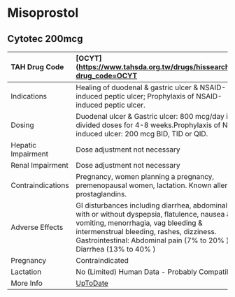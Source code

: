 # Misoprostol

## Cytotec 200mcg

| TAH Drug Code      | [OCYT](https://www.tahsda.org.tw/drugs/hissearch.php?drug_code=OCYT                                                                                                                                                                                        |
|:-------------------|:-----------------------------------------------------------------------------------------------------------------------------------------------------------------------------------------------------------------------------------------------------------|
| Indications        | Healing of duodenal & gastric ulcer & NSAID-induced peptic ulcer; Prophylaxis of NSAID-induced peptic ulcer.                                                                                                                                               |
| Dosing             | Duodenal ulcer & Gastric ulcer: 800 mcg/day in 2-4 divided doses for 4-8 weeks.Prophylaxis of NSAID-induced ulcer: 200 mcg BID, TID or QID.                                                                                                                |
| Hepatic Impairment | Dose adjustment not necessary                                                                                                                                                                                                                              |
| Renal Impairment   | Dose adjustment not necessary                                                                                                                                                                                                                              |
| Contraindications  | Pregnancy, women planning a pregnancy, premenopausal women, lactation. Known allergy to prostaglandins.                                                                                                                                                    |
| Adverse Effects    | GI disturbances including diarrhea, abdominal pain with or without dyspepsia, flatulence, nausea & vomiting, menorrhagia, vag bleeding & intermenstrual bleeding, rashes, dizziness. Gastrointestinal: Abdominal pain (7% to 20% ), Diarrhea (13% to 40% ) |
| Pregnancy          | Contraindicated                                                                                                                                                                                                                                            |
| Lactation          | No (Limited) Human Data - Probably Compatible                                                                                                                                                                                                              |
| More Info          | [UpToDate](https://www.uptodate.com/contents/misoprostol-drug-information)                                                                                                                                                                                 |

